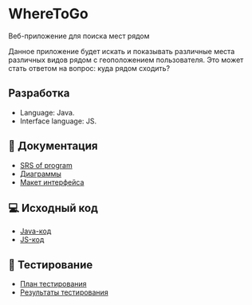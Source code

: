 # WhereToGo

Веб-приложение для поиска мест рядом

Данное приложение будет искать и показывать различные места различных видов рядом с геоположением пользователя. Это может стать ответом на вопрос: куда рядом сходить?

## Разработка
* Language: Java.  
* Interface language: JS.

## 📑 Документация
* [SRS of program](https://github.com/KirillLin/WhereToGo/blob/main/docs/src/SRS.md)
* [Диаграммы]()  
* [Макет интерфейса](https://github.com/KirillLin/WhereToGo/blob/main/docs/mock)

## 💻 Исходный код

- [Java-код]()
- [JS-код]()  

## 🧪 Тестирование

- [План тестирования]()
- [Результаты тестирования]()  
